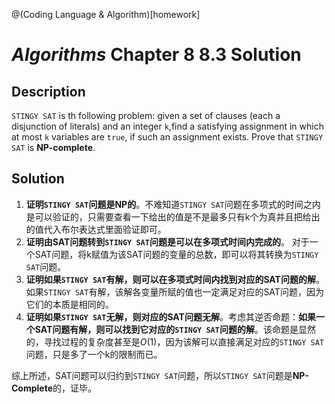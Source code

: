 @(Coding Language & Algorithm)[homework]

# *Algorithms* Chapter 8 8.3 Solution

## Description

`STINGY SAT` is th following problem: given a set of clauses (each a disjunction of literals) and an integer `k`,find a satisfying assignment in which at most `k` variables are `true`, if such an assignment exists. Prove that `STINGY SAT` is **NP-complete**.

## Solution

1. **证明`STINGY SAT`问题是NP的**。不难知道`STINGY SAT`问题在多项式的时间之内是可以验证的，只需要查看一下给出的值是不是最多只有k个为真并且把给出的值代入布尔表达式里面验证即可。
2. **证明由SAT问题转到`STINGY SAT`问题是可以在多项式时间内完成的**。 对于一个SAT问题，将k赋值为该SAT问题的变量的总数，即可以将其转换为`STINGY SAT`问题。
3. **证明如果`STINGY SAT`有解，则可以在多项式时间内找到对应的SAT问题的解**。如果`STINGY SAT`有解，该解各变量所赋的值也一定满足对应的SAT问题，因为它们的本质是相同的。
4.  **证明如果`STINGY SAT`无解，则对应的SAT问题无解**。考虑其逆否命题：**如果一个SAT问题有解，则可以找到它对应的`STINGY SAT`问题的解**。该命题是显然的，寻找过程的复杂度甚至是$O(1)$，因为该解可以直接满足对应的`STINGY SAT`问题，只是多了一个k的限制而已。


综上所述，SAT问题可以归约到`STINGY SAT`问题，所以`STINGY SAT`问题是**NP-Complete**的，证毕。